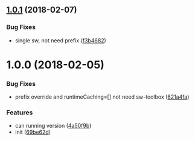 <a name="1.0.1"></a>
## [1.0.1](https://github.com/hubcarl/service-worker-precache-webpack-plugin/compare/1.0.0...1.0.1) (2018-02-07)


### Bug Fixes

* single sw, not need prefix ([f3b4682](https://github.com/hubcarl/service-worker-precache-webpack-plugin/commit/f3b4682))



<a name="1.0.0"></a>
# 1.0.0 (2018-02-05)


### Bug Fixes

* prefix override and runtimeCaching=[] not need sw-toolbox ([621a4fa](https://github.com/hubcarl/service-worker-precache-webpack-plugin/commit/621a4fa))


### Features

* can running version ([4a50f9b](https://github.com/hubcarl/service-worker-precache-webpack-plugin/commit/4a50f9b))
* init ([69be62d](https://github.com/hubcarl/service-worker-precache-webpack-plugin/commit/69be62d))



